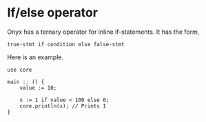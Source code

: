 # If/else operator

Onyx has a ternary operator for inline if-statements.
It has the form,
```
true-stmt if condition else false-stmt
```

Here is an example.
```onyx
use core

main :: () {
    value := 10;

    x := 1 if value < 100 else 0;
    core.println(x); // Prints 1
}

```

